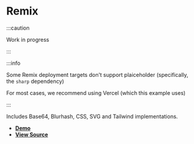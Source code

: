 # Remix

:::caution

Work in progress

:::

:::info

Some Remix deployment targets don't support plaiceholder (specifically, the `sharp` dependency)

For most cases, we recommend using Vercel (which this example uses)

:::

Includes Base64, Blurhash, CSS, SVG and Tailwind implementations.

- [**Demo**](https://with-remix.plaiceholder.co)
- [**View Source**](https://github.com/joe-bell/plaiceholder/tree/main/examples/remix)
